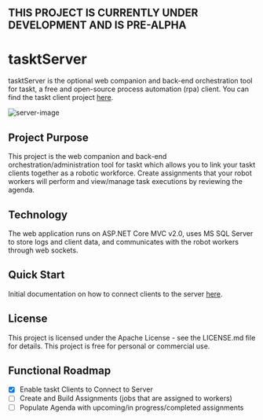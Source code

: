 ## THIS PROJECT IS CURRENTLY UNDER DEVELOPMENT AND IS PRE-ALPHA

# tasktServer
tasktServer is the optional web companion and back-end orchestration tool for taskt, a free and open-source process automation (rpa) client.  You can find the taskt client project [here](https://github.com/saucepleez/taskt).

![server-image](https://i.imgur.com/nGE0KFI.png)

## Project Purpose
This project is the web companion and back-end orchestration/administration tool for taskt which allows you to link your taskt clients together as a robotic workforce. Create assignments that your robot workers will perform and view/manage task executions by reviewing the agenda.

## Technology
The web application runs on ASP.NET Core MVC v2.0, uses MS SQL Server to store logs and client data, and communicates with the robot workers through web sockets.

## Quick Start
Initial documentation on how to connect clients to the server [here](https://github.com/saucepleez/tasktServer/wiki/Connecting-Clients).

## License
This project is licensed under the Apache License - see the LICENSE.md file for details. This project is free for personal or commercial use.

## Functional Roadmap
- [X] Enable taskt Clients to Connect to Server 
- [ ] Create and Build Assignments (jobs that are assigned to workers)
- [ ] Populate Agenda with upcoming/in progress/completed assignments
